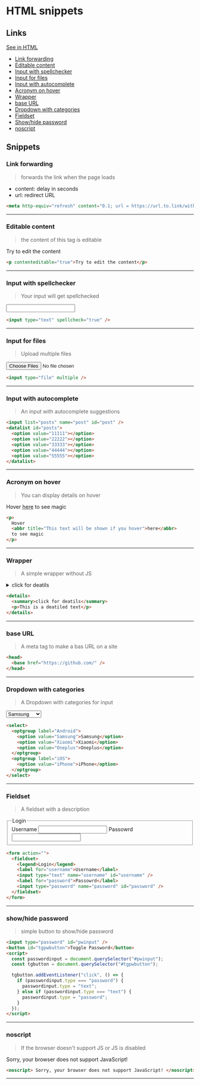 # HTML snippets

## Links

[See in HTML](./snippets.html)

- [Link forwarding](#link-forwarding)
- [Editable content](#editable-content)
- [Input with spellchecker](#input-with-spellchecker)
- [Input for files](#input-for-files)
- [Input with autocomplete](#input-with-autocomplete)
- [Acronym on hover](#acronym-on-hover)
- [Wrapper](#wrapper)
- [base URL](#base-url)
- [Dropdown with categories](#dropdown-with-categories)
- [Fieldset](#fieldset)
- [Show/hide password](#showhide-password)
- [noscript](#noscript)

## Snippets

### Link forwarding

> forwards the link when the page loads

- content: delay in seconds
- url: redirect URL

```html
<meta http-equiv="refresh" content="0.1; url = https://url.to.link/with/path" />
```

---

### Editable content

> the content of this tag is editable

<p contenteditable="true">Try to edit the content</p>

```html
<p contenteditable="true">Try to edit the content</p>
```

---

### Input with spellchecker

> Your input will get spellchecked

<input type="text" spellcheck="true" />

```html
<input type="text" spellcheck="true" />
```

---

### Input for files

> Upload multiple files

<input type="file" multiple />

```html
<input type="file" multiple />
```

---

### Input with autocomplete

> An input with autocomplete suggestions

```html
<input list="posts" name="post" id="post" />
<datalist id="posts">
  <option value="11111"></option>
  <option value="22222"></option>
  <option value="33333"></option>
  <option value="44444"></option>
  <option value="55555"></option>
</datalist>
```

---

### Acronym on hover

> You can display details on hover

<p>
  Hover
  <abbr title="This text will be shown if you hover">here</abbr>
  to see magic
</p>

```html
<p>
  Hover
  <abbr title="This text will be shown if you hover">here</abbr>
  to see magic
</p>
```

---

### Wrapper

> A simple wrapper without JS

<details>
  <summary>click for deatils</summary>
  <p>This is a deatiled text</p>
</details>

```html
<details>
  <summary>click for deatils</summary>
  <p>This is a deatiled text</p>
</details>
```

---

### base URL

> A meta tag to make a bas URL on a site

```html
<head>
  <base href="https://github.com/" />
</head>
```

---

### Dropdown with categories

> A Dropdown with categories for input

<select>
  <optgroup label="Android">
    <option value="Samsung">Samsung</option>
    <option value="Xiaomi">Xiaomi</option>
    <option value="Oneplus">Oneplus</option>
  </optgroup>
  <optgroup label="iOS">
    <option value="iPhone">iPhone</option>
  </optgroup>
</select>

```html
<select>
  <optgroup label="Android">
    <option value="Samsung">Samsung</option>
    <option value="Xiaomi">Xiaomi</option>
    <option value="Oneplus">Oneplus</option>
  </optgroup>
  <optgroup label="iOS">
    <option value="iPhone">iPhone</option>
  </optgroup>
</select>
```

---

### Fieldset

> A fieldset with a description

<form action="">
  <fieldset>
    <legend>Login</legend>
    <label for="username">Username</label>
    <input type="text" name="username" id="username" />
    <label for="password">Passowrd</label>
    <input type="password" name="password" id="password" />
  </fieldset>
</form>

```html
<form action="">
  <fieldset>
    <legend>Login</legend>
    <label for="username">Username</label>
    <input type="text" name="username" id="username" />
    <label for="password">Passowrd</label>
    <input type="password" name="password" id="password" />
  </fieldset>
</form>
```

---

### show/hide password

> simple button to show/hide password

```html
<input type="password" id="pwinput" />
<button id="tgpwbutton">Toggle Password</button>
<script>
  const passwordinput = document.querySelector("#pwinput");
  const tgbutton = document.querySelector("#tgpwbutton");

  tgbutton.addEventListener("click", () => {
    if (passwordinput.type === "password") {
      passwordinput.type = "text";
    } else if (passwordinput.type === "text") {
      passwordinput.type = "password";
    }
  });
</script>
```

---

### noscript

> If the browser doesn't support JS or JS is disabled

<noscript> Sorry, your browser does not support JavaScript! </noscript>

```html
<noscript> Sorry, your browser does not support JavaScript! </noscript>
```

---
